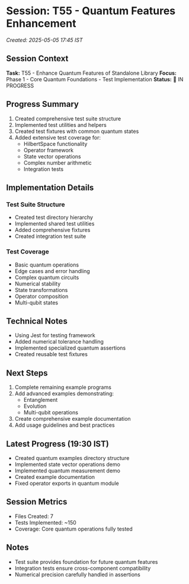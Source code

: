 # Session: T55 - Quantum Features Enhancement
*Created: 2025-05-05 17:45 IST*

## Session Context
**Task:** T55 - Enhance Quantum Features of Standalone Library
**Focus:** Phase 1 - Core Quantum Foundations - Test Implementation
**Status:** 🔄 IN PROGRESS

## Progress Summary
1. Created comprehensive test suite structure
2. Implemented test utilities and helpers
3. Created test fixtures with common quantum states
4. Added extensive test coverage for:
   - HilbertSpace functionality
   - Operator framework
   - State vector operations
   - Complex number arithmetic
   - Integration tests

## Implementation Details
### Test Suite Structure
- Created test directory hierarchy
- Implemented shared test utilities
- Added comprehensive fixtures
- Created integration test suite

### Test Coverage
- Basic quantum operations
- Edge cases and error handling
- Complex quantum circuits
- Numerical stability
- State transformations
- Operator composition
- Multi-qubit states

## Technical Notes
- Using Jest for testing framework
- Added numerical tolerance handling
- Implemented specialized quantum assertions
- Created reusable test fixtures

## Next Steps
1. Complete remaining example programs
2. Add advanced examples demonstrating:
   - Entanglement
   - Evolution
   - Multi-qubit operations
3. Create comprehensive example documentation
4. Add usage guidelines and best practices

## Latest Progress (19:30 IST)
- Created quantum examples directory structure
- Implemented state vector operations demo
- Implemented quantum measurement demo
- Created example documentation
- Fixed operator exports in quantum module

## Session Metrics
- Files Created: 7
- Tests Implemented: ~150
- Coverage: Core quantum operations fully tested

## Notes
- Test suite provides foundation for future quantum features
- Integration tests ensure cross-component compatibility
- Numerical precision carefully handled in assertions